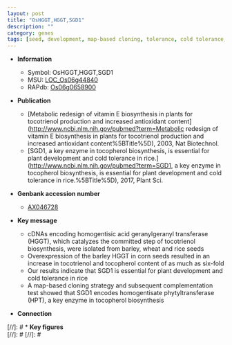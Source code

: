 ```yaml
---
layout: post
title: "OsHGGT,HGGT,SGD1"
description: ""
category: genes
tags: [seed, development, map-based cloning, tolerance, cold tolerance, plant development]
---
```


* **Information**  
    + Symbol: OsHGGT,HGGT,SGD1  
    + MSU: [LOC_Os06g44840](http://rice.plantbiology.msu.edu/cgi-bin/ORF_infopage.cgi?orf=LOC_Os06g44840)  
    + RAPdb: [Os06g0658900](http://rapdb.dna.affrc.go.jp/viewer/gbrowse_details/irgsp1?name=Os06g0658900)  

* **Publication**  
    + [Metabolic redesign of vitamin E biosynthesis in plants for tocotrienol production and increased antioxidant content](http://www.ncbi.nlm.nih.gov/pubmed?term=Metabolic redesign of vitamin E biosynthesis in plants for tocotrienol production and increased antioxidant content%5BTitle%5D), 2003, Nat Biotechnol.
    + [SGD1, a key enzyme in tocopherol biosynthesis, is essential for plant development and cold tolerance in rice.](http://www.ncbi.nlm.nih.gov/pubmed?term=SGD1, a key enzyme in tocopherol biosynthesis, is essential for plant development and cold tolerance in rice.%5BTitle%5D), 2017, Plant Sci.

* **Genbank accession number**  
    + [AX046728](http://www.ncbi.nlm.nih.gov/nuccore/AX046728)

* **Key message**  
    + cDNAs encoding homogentisic acid geranylgeranyl transferase (HGGT), which catalyzes the committed step of tocotrienol biosynthesis, were isolated from barley, wheat and rice seeds
    + Overexpression of the barley HGGT in corn seeds resulted in an increase in tocotrienol and tocopherol content of as much as six-fold
    + Our results indicate that SGD1 is essential for plant development and cold tolerance in rice
    + A map-based cloning strategy and subsequent complementation test showed that SGD1 encodes homogentisate phytyltransferase (HPT), a key enzyme in tocopherol biosynthesis

* **Connection**  

[//]: # * **Key figures**  
[//]: # 
[//]: # 
